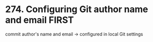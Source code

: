 # 274. Configuring Git author name and email FIRST

commit author's name and email → configured in local Git settings



<!--stackedit_data:
eyJoaXN0b3J5IjpbLTE0MDE0Mjg3NDEsLTE5MjQxNDU1NjQsLT
QxOTkyOTY2MiwtMTkyNDYwNjA3Nl19
-->